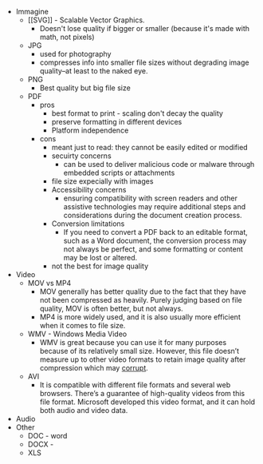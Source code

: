 - Immagine
	- [[SVG]] - Scalable Vector Graphics.
		- Doesn't lose quality if bigger or smaller (because it's made with math, not pixels)
	- JPG
		- used for photography
		- compresses info into smaller file sizes without degrading image quality–at least to the naked eye.
	- PNG
		- Best quality but big file size
	- PDF
		- pros
			- best format to print - scaling don't decay the quality
			- preserve formatting in different devices
			- Platform independence
		- cons
			- meant just to read: they cannot be easily edited or modified
			- secuirty concerns
				- can be used to deliver malicious code or malware through embedded scripts or attachments
			- file size expecially with images
			- Accessibility concerns
				- ensuring compatibility with screen readers and other assistive technologies may require additional steps and considerations during the document creation process.
			- Conversion limitations
				-  If you need to convert a PDF back to an editable format, such as a Word document, the conversion process may not always be perfect, and some formatting or content may be lost or altered.
			- not the best for image quality
- Video
	- MOV vs MP4
		- MOV generally has better quality due to the fact that they have not been compressed as heavily. Purely judging based on file quality, MOV is often better, but not always. 
		- MP4 is more widely used, and it is also usually more efficient when it comes to file size.
	- WMV - Windows Media Video
		- WMV is great because you can use it for many purposes because of its relatively small size. However, this file doesn’t measure up to other video formats to retain image quality after compression which may [corrupt](https://repairit.wondershare.com/video-repair/repair-wmv-video.html).
	- AVI
		- It is compatible with different file formats and several web browsers. There’s a guarantee of high-quality videos from this file format. Microsoft developed this video format, and it can hold both audio and video data.
- Audio
- Other
	- DOC - word
	- DOCX -
	- XLS